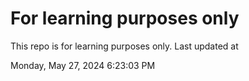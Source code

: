 # For learning purposes only
This repo is for learning purposes only.
Last updated at

Monday, May 27, 2024 6:23:03 PM

